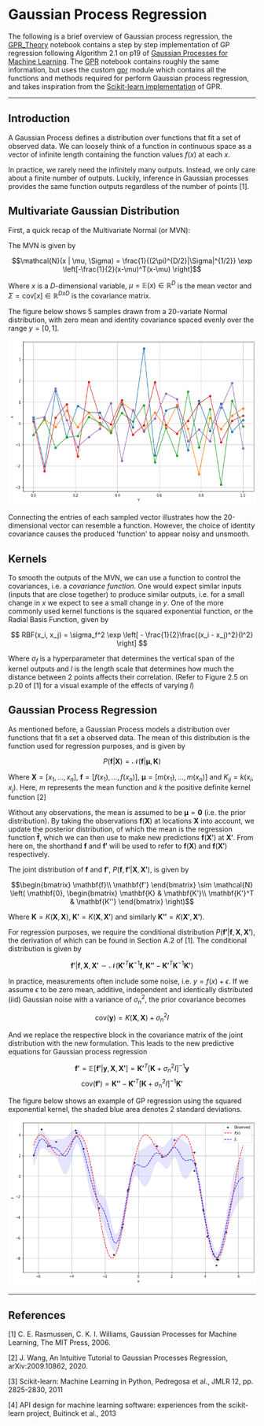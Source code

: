 # Gaussian Process Regression

The following is a brief overview of Gaussian process regression, the [GPR_Theory](GPR_Theory.ipynb) notebook contains a step by step implementation of GP regression following Algorithm 2.1 on p19 of [Gaussian Processes for Machine Learning](https://gaussianprocess.org/gpml/). The [GPR](GPR.ipynb) notebook contains roughly the same information, but uses the custom [gpr](gpr/gpr.py) module which contains all the functions and methods required for perform Gaussian process regression, and takes inspiration from the [Scikit-learn implementation](https://scikit-learn.org/stable/modules/generated/sklearn.gaussian_process.GaussianProcessRegressor.html) of GPR.

---

## Introduction

A Gaussian Process defines a distribution over functions that fit a set of observed data. We can loosely think of a function in continuous space as a vector of infinite length containing the function values $f(x)$ at each $x$.

In practice, we rarely need the infinitely many outputs. Instead, we only care about a finite number of outputs. Luckily, inference in Gaussian processes provides the same function outputs regardless of the number of points [1].


## Multivariate Gaussian Distribution
First, a quick recap of the Multivariate Normal (or MVN):

The MVN is given by

$$\mathcal{N}(x | \mu, \Sigma) = \frac{1}{(2\pi)^{D/2}|\Sigma|^{1/2}} \exp \left[-\frac{1}{2}(x-\mu)^T(x-\mu) \right]$$

Where $x$ is a $D$-dimensional variable, $\mu = \mathbb{E}(x) \in \mathbb{R}^D$ is the mean vector and $\Sigma = \text{cov}[x] \in \mathbb{R}^{DxD}$ is the covariance matrix.

The figure below shows 5 samples drawn from a 20-variate Normal distribution, with zero mean and identity covariance spaced evenly over the range $y=[0, 1]$.

<p align="center">
  <img src="figures/20VN.png" alt="20VN Samples"/>
</p>

Connecting the entries of each sampled vector illustrates how the 20-dimensional vector can resemble a function. However, the choice of identity covariance causes the produced 'function' to appear noisy and unsmooth.

## Kernels

To smooth the outputs of the MVN, we can use a function to control the covariances, i.e. a _covariance function_. One would expect similar inputs (inputs that are close together) to produce similar outputs, i.e. for a small change in $x$ we expect to see a small change in $y$. One of the more commonly used kernel functions is the squared exponential function, or the Radial Basis Function, given by

$$ RBF(x_i, x_j) = \sigma_f^2 \exp \left[ - \frac{1}{2}\frac{(x_i - x_j)^2}{l^2} \right] $$

Where $\sigma_f$ is a hyperparameter that determines the vertical span of the kernel outputs and $l$ is the length scale that determines how much the distance between 2 points affects their correlation. (Refer to Figure 2.5 on p.20 of [1] for a visual example of the effects of varying $l$)

## Gaussian Process Regression

As mentioned before, a Gaussian Process models a distribution over functions that fit a set a observed data. The mean of this distribution is the function used for regression purposes, and is given by

$$ P(\mathbf{f}|\mathbf{X}) = \mathcal{N}(\mathbf{f}| \mathbf{\mu}, \mathbf{K})$$

Where $\mathbf{X} = [x_1, \dots, x_n ]$, $\mathbf{f}=[f(x_1),\dots, f(x_n)]$, $\mathbf{\mu} = [m(x_1), \dots, m(x_n)]$ and $K_{ij} = k(x_i, x_j)$. Here, $m$ represents the mean function and $k$ the positive definite kernel function [2]

Without any observations, the mean is assumed to be $\mathbf{\mu} = \mathbf{0}$ (i.e. the prior distribution). By taking the observations $\mathbf{f}(\mathbf{X})$ at locations $\mathbf{X}$ into account, we update the posterior distribution, of which the mean is the regression function $\mathbf{\bar{f}}$, which we can then use to make new predictions $\mathbf{f}(\mathbf{X'})$ at $\mathbf{X'}$. From here on, the shorthand $\mathbf{f}$ and $\mathbf{f'}$ will be used to refer to $\mathbf{f}(\mathbf{X})$ and $\mathbf{f}(\mathbf{X'})$ respectively.

The joint distribution of $\mathbf{f}$ and $\mathbf{f'}$, $P(\mathbf{f}, \mathbf{f'}| \mathbf{X}, \mathbf{X'})$, is given by

$$\begin{bmatrix}
\mathbf{f}\\
\mathbf{f'}
\end{bmatrix}  \sim \mathcal{N} \left( \mathbf{0},
\begin{bmatrix}
\mathbf{K} & \mathbf{K'}\\
\mathbf{K'}^T & \mathbf{K''}
\end{bmatrix} 
\right)$$

Where $\mathbf{K} = K(\mathbf{X}, \mathbf{X})$, $\mathbf{K'} = K(\mathbf{X}, \mathbf{X'})$ and similarly $\mathbf{K''} = K(\mathbf{X'}, \mathbf{X'})$.

For regression purposes, we require the conditional distribution $P(\mathbf{f'}| \mathbf{f}, \mathbf{X}, \mathbf{X'})$, the derivation of which can be found in Section A.2 of [1]. The conditional distribution is given by

$$
\mathbf{f'}| \mathbf{f}, \mathbf{X}, \mathbf{X'}  \sim \mathcal{N}\left(\mathbf{K'}^T \mathbf{K}^{-1} \mathbf{f}, \mathbf{K''} - \mathbf{K'}^T \mathbf{K}^{-1} \mathbf{K'}\right)
$$

In practice, measurements often include some noise, i.e. $y = f(x) + \epsilon$. If we assume $\epsilon$ to be zero mean, additive, independent and identically distributed (iid) Gaussian noise with a variance of $\sigma_n^2$, the prior covariance becomes

$$\text{cov}(\mathbf{y}) = K(\mathbf{X}, \mathbf{X}) + \sigma_n^2 I$$

And we replace the respective block in the covariance matrix of the joint distribution with the new formulation. This leads to the new predictive equations for Gaussian process regression

$$
\mathbf{f'} = \mathbb{E}[\mathbf{f'} | \mathbf{y}, \mathbf{X}, \mathbf{X'}] = \mathbf{K'}^T [\mathbf{K} + \sigma_n^2 I]^{-1} \mathbf{y}
$$
$$
\text{cov}(\mathbf{f'}) = \mathbf{K''} - \mathbf{K'}^T [\mathbf{K} + \sigma_n^2 I]^{-1} \mathbf{K'}
$$

The figure below shows an example of GP regression using the squared exponential kernel, the shaded blue area denotes 2 standard deviations.

<p align="center">
  <img src="figures/gpr.png" alt="GP regression example"/>
</p>

---

## References

[1]  C. E. Rasmussen, C. K. I. Williams, Gaussian Processes for Machine
Learning, The MIT Press, 2006.

[2]  J. Wang, An Intuitive Tutorial to Gaussian Processes Regression, arXiv:2009.10862, 2020.

[3] Scikit-learn: Machine Learning in Python, Pedregosa et al., JMLR 12, pp. 2825-2830, 2011

[4] API design for machine learning software: experiences from the scikit-learn project, Buitinck et al., 2013
